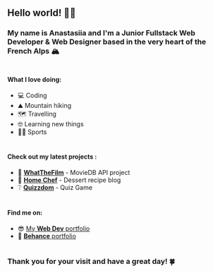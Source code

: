 ## Hello world! :fox_face:✨
### My name is Anastasiia and I'm a Junior Fullstack Web Developer & Web Designer based in the very heart of the French Alps :mountain_snow:
#
#### What I love doing:
- :computer: Coding
- :mountain: Mountain hiking
- :world_map: Travelling
- :nerd_face: Learning new things
- :biking_woman: Sports
#
#### Check out my latest projects :
- :cinema: [**WhatTheFilm**](https://anastasiiaa.promo-105.codeur.online/projects/WhatTheFilm) - MovieDB API project
- :cake: [**Home Chef**](https://anastasiiaa.promo-105.codeur.online/projects/Dessert-Recipe-blog/) - Dessert recipe blog
- :grey_question: [**Quizzdom**](https://quizrae.promo-105.codeur.online/) - Quiz Game
#
#### Find me on:
- :sunglasses: [My **Web Dev** portfolio](https://anastasiiaa.promo-105.codeur.online/portfolio/)
- :blossom: [**Behance** portfolio](https://www.behance.net/anastasaleksee8)
#
### Thank you for your visit and have a great day! :four_leaf_clover:



<!--
**anastasiiaal/anastasiiaal** is a ✨ _special_ ✨ repository because its `README.md` (this file) appears on your GitHub profile.

Here are some ideas to get you started:

- 🔭 I’m currently working on ...
- 🌱 I’m currently learning ...
- 👯 I’m looking to collaborate on ...
- 🤔 I’m looking for help with ...
- 💬 Ask me about ...
- 📫 How to reach me: ...
- 😄 Pronouns: ...
- ⚡ Fun fact: ...

<a href="https://github.com/anuraghazra/github-readme-stats">
  <img align="center" src="https://github-readme-stats.vercel.app/api?username=anastasiiaal&show_icons=true" />
</a>
<a href="https://github.com/anuraghazra/convoychat">
  <img align="center" src="https://github-readme-stats.vercel.app/api/top-langs/?username=anastasiiaal&layout=compact" />
</a>

````
````
-->

